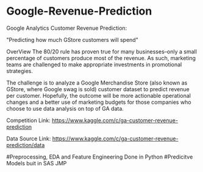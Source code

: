 # Google-Revenue-Prediction
Google Analytics Customer Revenue Prediction: 

"Predicting how much GStore customers will spend" 

OverView
The 80/20 rule has proven true for many businesses–only a small percentage of customers produce most of the revenue. As such, marketing teams are challenged to make appropriate investments in promotional strategies.

The challenge is to analyze a Google Merchandise Store (also known as GStore, where Google swag is sold) customer dataset to predict revenue per customer. Hopefully, the outcome will be more actionable operational changes and a better use of marketing budgets for those companies who choose to use data analysis on top of GA data.

Competition Link: https://www.kaggle.com/c/ga-customer-revenue-prediction

Data Source Link: https://www.kaggle.com/c/ga-customer-revenue-prediction/data

#Preprocessing, EDA and Feature Engineering Done in Python
#Predicitve Models buit in SAS JMP
